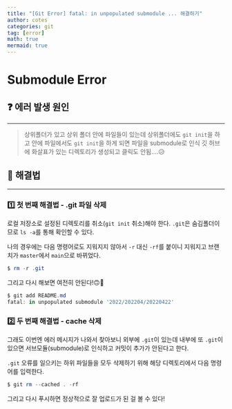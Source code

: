 ```yaml
---
title: "[Git Error] fatal: in unpopulated submodule ... 해결하기"
author: cotes
categories: git
tag: [error]
math: true
mermaid: true
---
```


# Submodule Error

## ❓ 에러 발생 원인
***
> 상위폴더가 있고 상위 폴더 안에 파일들이 있는데 상위폴더에도 `git init`을 하고 
> 안에 파일에서도 `git init`을 하게 되면 파일을 submodule로 인식
> 깃 허브에 화살표가 있는 디렉토리가 생성되고 클릭도 안됨....😥

## 🚀 해결법
***
### 1️⃣ 첫 번째 해결법 - .git 파일 삭제

로컬 저장소로 설정된 디렉토리를 취소(`git init` 취소)해야 한다. `.git`은 숨김폴더이므로 `ls -a`를 통해 확인할 수 있다.

나의 경우에는 다음 명령어로도 지워지지 않아서 `-r` 대신 `-rf`를 붙이니 지워지고 브랜치가 `master`에서 `main`으로 바뀌었다.

```powershell
$ rm -r .git
```

그리고 다시 해보면 여전히 안된다!🙃🔫

```powershell
$ git add README.md
fatal: in unpopulated submodule '2022/202204/20220422'
```

### 2️⃣ 두 번째 해결법 - cache 삭제

그래도 이번엔 에러 메시지가 나와서 찾아보니 외부에 `.git`이 있는데 내부에 또 `.git`이 있으면 서브모듈(submodule)로 인식하고 커밋이 추가가 안된다고 한다.

`.git` 오류를 일으키는 하위 파일들을 모두 삭제하기 위해 해당 디렉토리에서 다음 명령어를 입력한다.

```powershell
$ git rm --cached . -rf
```

그리고 다시 푸시하면 정상적으로 잘 업로드가 된 걸 볼 수 있다!